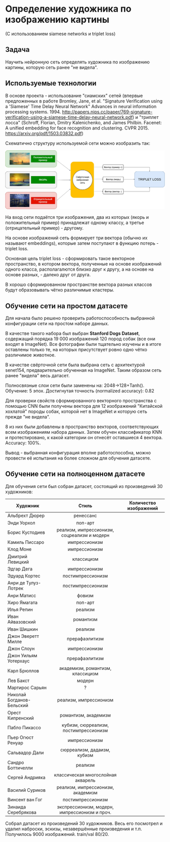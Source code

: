 # Определение художника по изображению картины
(С использованием siamese networks и triplet loss)

## Задача
Научить нейронную сеть определять художника по изображению картины, которую сеть ранее "не видела".

## Используемые технологии
В основе проекта - использование "сиамских" сетей (впервые предложенных в работе Bromley, Jane, et al. "Signature Verification using a 'Siamese' Time Delay Neural Network" Advances in neural information processing systems. 1994. http://papers.nips.cc/paper/769-signature-verification-using-a-siamese-time-delay-neural-network.pdf) и "триплет лосса"
(Schroff, Florian, Dmitry Kalenichenko, and James Philbin. Facenet: A unified embedding for face recognition and clustering. CVPR 2015. https://arxiv.org/pdf/1503.03832.pdf)


Схематично структуру используемой сети можно изобразить так:


![Diagram with siamese network with triplet loss](/images/siamese-triplet-diagram.jpg)


На вход сети подаётся три изображения, два из которых (якорь и положительный пример) принадлежат одному классу, а третье (отрицательный пример) - другому.

На основе изображений сеть формирует три вектора (обычно их называют embeddings), которые затем поступают в функцию потерь - triplet loss.

Основная цель triplet loss - сформировать такое векторное пространство, в котором вектора, полученные на основе изображений одного класса, располагалются близко друг к другу, а на основе на основе разных, - далеко друг от друга.

В хорошо сформированном пространстве вектора разных классов будут образовывать чётко различимые кластеры.

## Обучение сети на простом датасете
Для начала было решено проверить работоспособность выбранной конфигурации сети на простом наборе данных.

В качестве такого набора был выбран **Stanford Dogs Dataset**, содержащий порядка 19 000 изображений 120 пород собак (все они входят в ImageNet).
Все фотографии были тщательно изучены и в итоге оставлены только те, на которых присутствует ровно одно чётко различимое животное.

В качестве свёрточной сети была выбрана сеть с архитектурой senet154, предварительно обученная на ImageNet. Таким образом сеть ранее "видела" весь датасет.

Полносвязные слои сети были заменены на: 2048->128+Tanh().
Обучение: 5 эпох.
Достигнутая точность (normalized accuracy): 0.82

Для проверки свойств сформированного векторного пространства с помощью CNN были получены вектора для 12 изображений "Китайской хохлатой" породы собак, которой нет в ImageNet и которую сеть прежде "не видела".

8 из них были добавлены в пространство векторов, соответствующих всем изображениям набора данных.
Затем обучен классификатор KNN и протестировано, к какой категории он отнесёт оставшиеся 4 вектора. Accuracy: 100%.

Вывод - выбранная конфигурация вполне работоспособна, можно провести её испытания на более сложном для обучения датасете.

## Обучение сети на полноценном датасете
Для обучения сети был собран датасет, состоящий из произведений 30 художников:

| Художник | Стиль | Количество изображений |
| ---           | :---: | :---: |
| Альбрехт Дюрер | ренессанс |  |
| Энди Уорхол | поп-арт |  |
| Борис Кустодиев | реализм, импрессионизм, соцреализм и модерн |  |
| Камиль Писсаро | импрессионизм |  |
| Клод Моне | импрессионизм |  |
| Дмитрий Левицкий | классицизм |  |
| Эдгар Дега | импрессионизм |  |
| Эдуард Кортес | постимпрессионизм |  |
| Анри де Тулуз-Лотрек | постимпрессионизм |  |
| Анри Матисс | фовизм |  |
| Хиро Ямагата | поп-арт |  |
| Илья Репин | реализм |  |
| Иван Айвазовский | романтизм |  |
| Иван Шишкин | реализм |  |
| Джон Эверетт Милле | прерафаэлитизм |  |
| Джон Слоун | импрессионизм |  |
| Джон Уильям Уотерхаус | прерафаэлитизм |  |
| Карл Брюллов | академизм, романтизм, классицизм |  |
| Лев Бакст | модерн |  |
| Мартирос Сарьян | ? |  |
| Николай Богданов-Бельский | реализм, импрессионизм |  |
| Орест Кипренский | романтизм, академизм |  |
| Пабло Пикассо | кубизм, сюрреализм, постимпрессионизм |  |
| Пьер Огюст Ренуар | импрессионизм |  |
| Сальвадор Дали | сюрреализм, дадаизм, кубизм |  |
| Сандро Боттичелли | реализм |  |
| Сергей Андрияка | классическая многослойная акварель |  |
| Василий Суриков | реализм, импрессионизм, академизм |  |
| Винсент ван Гог | постимпрессионизм |  |
| Зинаида Серебрякова | экспрессионизм, модерн, импрессионизм и проч. |  |

Собрал датасет из произведений 30 художников. Весь его посмотрел и удалил наброски, эскизы, незавершённые произведения и т.п.
Получилось 9000 изображений. train/val 80/20.
